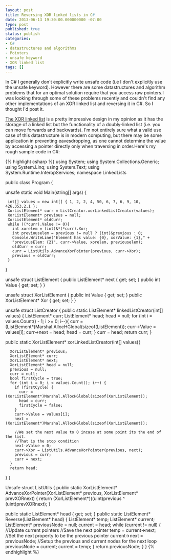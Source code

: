 ```yaml
---
layout: post
title: Reversing XOR linked lists in C#
date: 2013-06-13 19:30:00.000000000 -07:00
type: post
published: true
status: publish
categories:
- C#
- datastructures and algorithms
- Pointers
- unsafe keyword
- XOR linked list
tags: []
---
```

In C# I generally don't explicitly write unsafe code (i.e I don't explicitly use the unsafe keyword). However there are some datastructures and algorithm problems that for an optimal solution require that you access raw pointers.I was looking through some of these problems recently and couldn't find any other implementations of an XOR linked list and reversing it in C#. So I thought I'd post it.

<div><a href="http://en.wikipedia.org/wiki/XOR_linked_list" target="_blank">The XOR linked list</a> is a pretty impressive design in my opinion as it has the storage of a linked list but the functionality of a doubly-linked list (i.e. you can move forwards and backwards). I'm not entirely sure what a valid use case of this datastructure is in modern computing, but there may be some application in preventing eavesdropping, as one cannot determine the value by accessing a pointer directly only when traversing in order.Here's my rough sample code in C#:

{% highlight csharp %}
using System;
using System.Collections.Generic;
using System.Linq;
using System.Text;
using System.Runtime.InteropServices;
namespace LinkedLists

public class Program {

  unsafe static void Main(string[] args) {

     int[] values = new int[] { 1, 2, 2, 4, 50, 6, 7, 6, 9, 10, 426,353,2,1 };
     XorListElement* curr = ListCreator.xorLinkedListCreator(values);
     XorListElement* previous = null;
     XorListElement* oldCurr;
     while ((*curr).Value != 0){
       int xorelem = (int)&*(*curr).Xor;
       int previouselem = previous != null ? (int)&previous : 0;
       Console.WriteLine("Element has value: {0}, xorValue: {1}," +
       "previousElem: {2}", curr->Value, xorelem, previouselem);
       oldCurr = curr;
       curr = ListUtils.AdvanceXorPointer(previous, curr->Xor);
       previous = oldCurr;
     }
  }

  unsafe struct ListElement {
    public ListElement* next { get; set; }
    public int Value { get; set; }
  }

  unsafe struct XorListElement {
    public int Value { get; set; }
    public XorListElement* Xor { get; set; }
  }

  unsafe struct ListCreator {
    public static ListElement* linkedListCreator(int[] values) {
      ListElement* curr;
      ListElement* head;
      head = null;
      for (int i = values.Count() - 1; i >= 0; i--){ 
        curr = (ListElement*)Marshal.AllocHGlobal(sizeof(ListElement));
        curr->Value = values[i];
        curr->next = head;
        head = curr;
      }
      curr = head;
      return curr;
    }
  
  public static XorListElement* xorLinkedListCreator(int[] values){

      XorListElement* previous;
      XorListElement* curr;
      XorListElement* next;
      XorListElement* head = null;
      previous = null;
      curr = null;
      bool firstCycle = true;
      for (int i = 0; i < values.Count(); i++) { 
        if (firstCycle) { 
          curr = (XorListElement*)Marshal.AllocHGlobal(sizeof(XorListElement));
          head = curr; 
          firstCycle = false; 
        } 
        curr->Value = values[i];
        next = (XorListElement*)Marshal.AllocHGlobal(sizeof(XorListElement));
        
        //We set the next value to 0 incase at some point its the end of the list.
        //That is the stop condition
        next->Value = 0;
        curr->Xor = ListUtils.AdvanceXorPointer(previous, next);
        previous = curr;
        curr = next;
      }
      return head;
  }
}

Unsafe struct ListUtils {
  public static XorListElement* AdvanceXorPointer(XorListElement* previous, 
                                    XorListElement* prevXORnext) {
    return (XorListElement*)((uint)previous ^ (uint)prevXORnext);
  }

  public static ListElement* head { get; set; }
  public static ListElement* Reverse(ListElement* head) {
    ListElement* temp;
    ListElement* current;
    ListElement* previousNode = null;
    current = head;
    while (current != null) {
      //Update current pointers
      //Save the next pointer
      temp = current->next;
      //Set the next property to be the previous pointer
      current->next = previousNode;
      //Setup the previous and current nodes for the next loop
      previousNode = current;
      current = temp;
    }
    return previousNode;
  }
}
{% endhighlight %}
